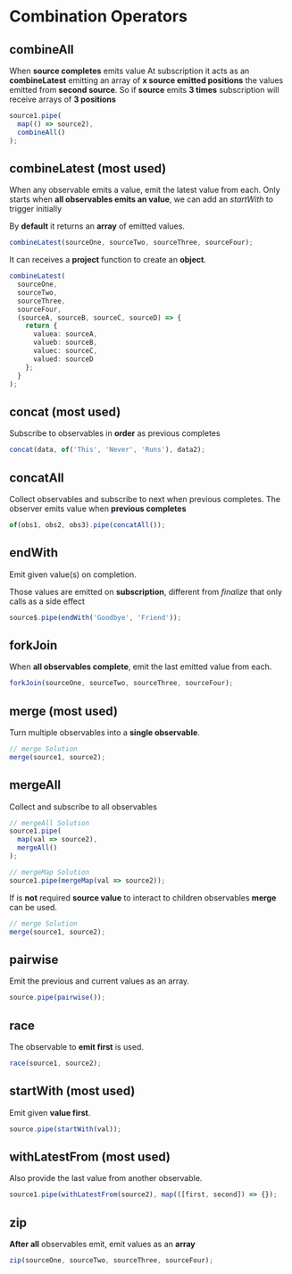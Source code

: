 # Combination Operators

## combineAll

When **source completes** emits value
At subscription it acts as an **combineLatest** emitting an array of **x source emitted positions** the values emitted from **second source**. So if **source** emits **3 times** subscription will receive arrays of **3 positions**

```ts
source1.pipe(
  map(() => source2),
  combineAll()
);
```

## combineLatest (most used)

When any observable emits a value, emit the latest value from each.
Only starts when **all observables emits an value**, we can add an _startWith_ to trigger initially

By **default** it returns an **array** of emitted values.

```ts
combineLatest(sourceOne, sourceTwo, sourceThree, sourceFour);
```

It can receives a **project** function to create an **object**.

```ts
combineLatest(
  sourceOne,
  sourceTwo,
  sourceThree,
  sourceFour,
  (sourceA, sourceB, sourceC, sourceD) => {
    return {
      valuea: sourceA,
      valueb: sourceB,
      valuec: sourceC,
      valued: sourceD
    };
  }
);
```

## concat (most used)

Subscribe to observables in **order** as previous completes

```ts
concat(data, of('This', 'Never', 'Runs'), data2);
```

## concatAll

Collect observables and subscribe to next when previous completes.
The observer emits value when **previous completes**

```ts
of(obs1, obs2, obs3).pipe(concatAll());
```

## endWith

Emit given value(s) on completion.

Those values are emitted on **subscription**, different from _finalize_ that only calls as a side effect

```ts
source$.pipe(endWith('Goodbye', 'Friend'));
```

## forkJoin

When **all observables complete**, emit the last emitted value from each.

```ts
forkJoin(sourceOne, sourceTwo, sourceThree, sourceFour);
```

## merge (most used)

Turn multiple observables into a **single observable**.

```ts
// merge Solution
merge(source1, source2);
```

## mergeAll

Collect and subscribe to all observables

```ts
// mergeAll Solution
source1.pipe(
  map(val => source2),
  mergeAll()
);
```

```ts
// mergeMap Solution
source1.pipe(mergeMap(val => source2));
```

If is **not** required **source value** to interact to children observables **merge** can be used.

```ts
// merge Solution
merge(source1, source2);
```

## pairwise

Emit the previous and current values as an array.

```ts
source.pipe(pairwise());
```

## race

The observable to **emit first** is used.

```ts
race(source1, source2);
```

## startWith (most used)

Emit given **value first**.

```ts
source.pipe(startWith(val));
```

## withLatestFrom (most used)

Also provide the last value from another observable.

```ts
source1.pipe(withLatestFrom(source2), map(([first, second]) => {});
```

## zip

**After all** observables emit, emit values as an **array**

```ts
zip(sourceOne, sourceTwo, sourceThree, sourceFour);
```
